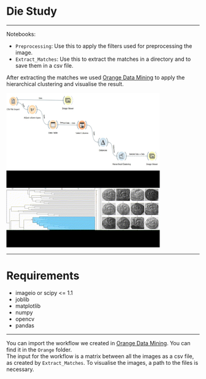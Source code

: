 # Die Study
----

Notebooks:
- `Preprocessing`: Use this to apply the filters used for preprocessing the image.
- `Extract_Matches`: Use this to extract the matches in a directory and to save them in a csv file.

After extracting the matches we used [Orange Data Mining](https://orangedatamining.com/) to apply the hierarchical clustering and visualise the result.

<img src="figures/orange1.jpg"  width="400" height="200"> <img src="figures/orange_gif.gif"  width="400" height="200">

----
# Requirements
- imageio or scipy <= 1.1
- joblib
- matplotlib
- numpy
- opencv
- pandas

----
You can import the workflow we created in [Orange Data Mining](https://orangedatamining.com/). You can find it in the `Orange` folder.  
The input for the workflow is a matrix between all the images as a csv file, as created by `Extract_Matches`. 
To visualise the images, a path to the files is necessary.
